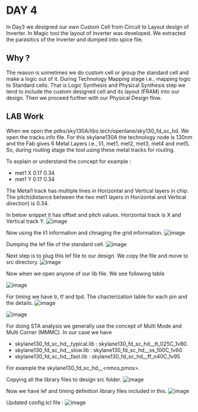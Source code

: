 # DAY 4

In Day3 we designed our own Custom Cell from Circuit to Layout design of Inverter. In Magic tool the layout of Inverter was developed. We extracted the parasitics of the Inverter and dumped into spice file. 

## Why ?
The reason is sometimes we do custom cell or group the standard cell and make a logic out of it. During Technology Mapping stage i.e., mapping logic to Standard cells. That is Logic Synthesis and Physical Synthesis step we tend to include the custom designed cell and its layout (FRAM) into our design. Then we proceed further with our Physical Design flow. 

## LAB Work
When we open the pdks/sky130A/libs.tech/openlane/sky130_fd_sc_hd. We open the tracks.info file. For this skylane130A the technology node is 130nm and the Fab gives 6 Metal Layers i.e., li1, met1, met2, met3, met4 and met5. So, during routing stage the tool using these metal tracks for routing. 

To explain or understand the concept for example : 
- met1 X 0.17 0.34
- met1 Y 0.17 0.34

The Metal1 track has multiple lines in Horizontal and Vertical layers in chip. The pitch(distance between the two met1 layers in Horizontal and Vertical direction) is 0.34. 

In below snippet it has offset and pitch values. Horizontal track is X and Vertical track Y. 
![image](https://github.com/user-attachments/assets/4d38c0e1-95c1-4d57-97a0-ae1103e7769e)

Now using the li1 information and chnaging the grid information.
![image](https://github.com/user-attachments/assets/ad4a2e0a-d67c-4533-ba65-5723b5f73660)

Dumping the lef file of the standard cell.
![image](https://github.com/user-attachments/assets/50602810-0ea0-410f-931d-7df0de29860a)

Next step is to plug this lef file to our design. We copy the file and move to src directory.
![image](https://github.com/user-attachments/assets/d902ae67-80e9-4e05-9894-7a7ef3924ae0)

Now when we open anyone of our lib file. We see following table 

![image](https://github.com/user-attachments/assets/52ec44bf-eb3c-4496-8705-e0da637afec0)

For timing we have tr, tf and tpd. The chacterization table for each pin and the details.
![image](https://github.com/user-attachments/assets/08f67436-4534-4157-81a8-7fe87e9a973d)

![image](https://github.com/user-attachments/assets/14d36827-2a18-4060-ae96-5db5d4f95410)

For doing STA analysis we generally use the concept of Multi Mode and Multi Corner (MMMC). In our case we have
- skylane130_fd_sc_hd__typical.lib : skylane130_fd_sc_hd__tt_025C_1v80. 
- skylane130_fd_sc_hd__slow.lib  : skylane130_fd_sc_hd__ss_100C_1v60
- skylane130_fd_sc_hd__fast.lib  : skylane130_fd_sc_hd__ff_n40C_1v95

For example the skylane130_fd_sc_hd__<nmos,pmos>_<temp>_<voltage>. 

Copying all the library files to design src folder. 
![image](https://github.com/user-attachments/assets/7ee6eb07-2d51-4bcc-a851-233c97833577)

Now we have lef and timing definition library files included in this.
![image](https://github.com/user-attachments/assets/43ca6a13-4519-4054-86bb-b94a45321ca1)

Updated config.tcl file : 
![image](https://github.com/user-attachments/assets/5e3df8cb-8c70-426b-8aed-fbe35839d161)

















